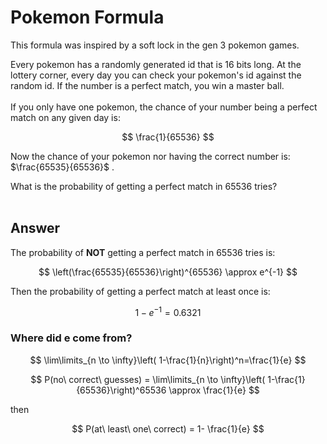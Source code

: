 # Pokemon Formula

This formula was inspired by a soft lock in the gen 3 pokemon games.

Every pokemon has a randomly generated id that is 16 bits long.
At the lottery corner, every day you can check your pokemon's id against the random id.
If the number is a perfect match, you win a master ball.<br><br>
If you only have one pokemon, the chance of your number being a perfect match on any given day is:

$$
\frac{1}{65536}
$$

Now the chance of your pokemon nor having the correct number is: $\frac{65535}{65536}$ .

What is the probability of getting a perfect match in 65536 tries?<br><br>

## Answer

The probability of **NOT** getting a perfect match in 65536 tries is:

$$
\left(\frac{65535}{65536}\right)^{65536} \approx e^{-1}
$$

Then the probability of getting a perfect match at least once is:

$$
1-e^{-1}=0.6321
$$

### Where did e come from?

$$
\lim\limits_{n \to \infty}\left( 1-\frac{1}{n}\right)^n=\frac{1}{e}
$$

$$
P(no\ correct\ guesses) = \lim\limits_{n \to \infty}\left( 1-\frac{1}{65536}\right)^65536 \approx \frac{1}{e}
$$

then

$$
P(at\ least\ one\ correct) = 1- \frac{1}{e}
$$
